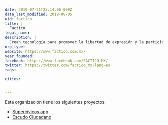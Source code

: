 ```yaml
---
date: 2019-07-21T23:14:06.000Z
date_last_modified: 2019-08-05
uid: factico
title: |
  Fáctico
legal_name: 
description: |
  Crean tecnología para promover la libertad de expresión y la participación ciudadana.
org_type: 
website: https://www.factico.com.mx/
year_founded: 
facebook: https://www.facebook.com/FACTICO.MX/
twitter: https://twitter.com/factico_mx?lang=es
tags:

cities: 


---
```


Esta organización tiene los siguientes proyectos:

- [Supercívicos app](/proyectos/supercivicos)
- [Escudo Ciudadano](/proyectos/escudo-ciudadano)
